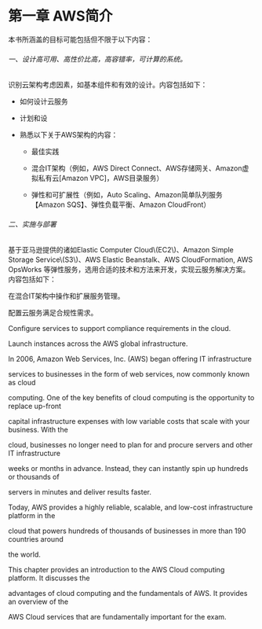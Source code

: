 # 第一章 AWS简介

本书所涵盖的目标可能包括但不限于以下内容：

###### 一、设计高可用、高性价比高，高容错率，可计算的系统。

识别云架构考虑因素，如基本组件和有效的设计。内容包括如下：

* 如何设计云服务

* 计划和设

* 熟悉以下关于AWS架构的内容：

  * 最佳实践

  * 混合IT架构（例如，AWS Direct Connect、AWS存储网关、Amazon虚拟私有云\[Amazon VPC\]，AWS目录服务）

  * 弹性和可扩展性（例如，Auto Scaling、Amazon简单队列服务【Amazon SQS】、弹性负载平衡、Amazon CloudFront）

###### 二、实施与部署

基于亚马逊提供的诸如Elastic Computer Cloud\\(EC2\\)、Amazon Simple Storage Service\\(S3\\)、AWS Elastic Beanstalk、AWS CloudFormation, AWS OpsWorks 等弹性服务，选用合适的技术和方法来开发，实现云服务解决方案。内容包括如下：

在混合IT架构中操作和扩展服务管理。

配置云服务满足合规性需求。



Configure services to support compliance requirements in the cloud.

Launch instances across the AWS global infrastructure.

In 2006, Amazon Web Services, Inc. \(AWS\) began offering IT infrastructure

services to businesses in the form of web services, now commonly known as cloud

computing. One of the key benefits of cloud computing is the opportunity to replace up-front

capital infrastructure expenses with low variable costs that scale with your business. With the

cloud, businesses no longer need to plan for and procure servers and other IT infrastructure

weeks or months in advance. Instead, they can instantly spin up hundreds or thousands of

servers in minutes and deliver results faster.

Today, AWS provides a highly reliable, scalable, and low-cost infrastructure platform in the

cloud that powers hundreds of thousands of businesses in more than 190 countries around

the world.

This chapter provides an introduction to the AWS Cloud computing platform. It discusses the

advantages of cloud computing and the fundamentals of AWS. It provides an overview of the

AWS Cloud services that are fundamentally important for the exam.

